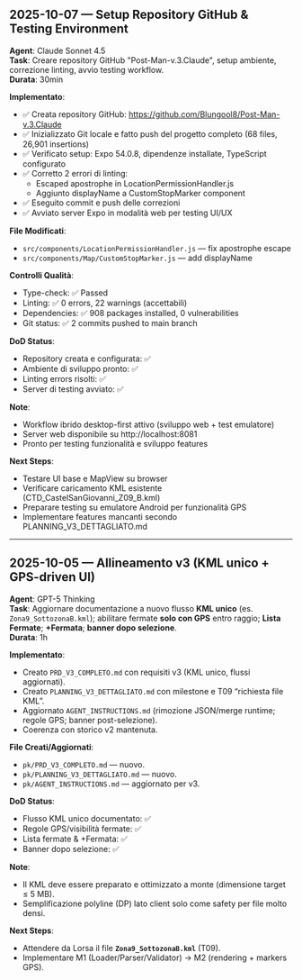 ## 2025-10-07 — Setup Repository GitHub & Testing Environment

**Agent**: Claude Sonnet 4.5  
**Task**: Creare repository GitHub "Post-Man-v.3.Claude", setup ambiente, correzione linting, avvio testing workflow.  
**Durata**: 30min

**Implementato**:
- ✅ Creata repository GitHub: https://github.com/Blungool8/Post-Man-v.3.Claude
- ✅ Inizializzato Git locale e fatto push del progetto completo (68 files, 26,901 insertions)
- ✅ Verificato setup: Expo 54.0.8, dipendenze installate, TypeScript configurato
- ✅ Corretto 2 errori di linting:
  - Escaped apostrophe in LocationPermissionHandler.js
  - Aggiunto displayName a CustomStopMarker component
- ✅ Eseguito commit e push delle correzioni
- ✅ Avviato server Expo in modalità web per testing UI/UX

**File Modificati**:
- `src/components/LocationPermissionHandler.js` — fix apostrophe escape
- `src/components/Map/CustomStopMarker.js` — add displayName

**Controlli Qualità**:
- Type-check: ✅ Passed
- Linting: ✅ 0 errors, 22 warnings (accettabili)
- Dependencies: ✅ 908 packages installed, 0 vulnerabilities
- Git status: ✅ 2 commits pushed to main branch

**DoD Status**:
- Repository creata e configurata: ✅
- Ambiente di sviluppo pronto: ✅
- Linting errors risolti: ✅
- Server di testing avviato: ✅

**Note**:
- Workflow ibrido desktop-first attivo (sviluppo web + test emulatore)
- Server web disponibile su http://localhost:8081
- Pronto per testing funzionalità e sviluppo features

**Next Steps**:
- Testare UI base e MapView su browser
- Verificare caricamento KML esistente (CTD_CastelSanGiovanni_Z09_B.kml)
- Preparare testing su emulatore Android per funzionalità GPS
- Implementare features mancanti secondo PLANNING_V3_DETTAGLIATO.md

---

## 2025-10-05 — Allineamento v3 (KML unico + GPS-driven UI)

**Agent**: GPT-5 Thinking  
**Task**: Aggiornare documentazione a nuovo flusso **KML unico** (es. `Zona9_SottozonaB.kml`); abilitare fermate **solo con GPS** entro raggio; **Lista Fermate**; **+Fermata**; **banner dopo selezione**.  
**Durata**: 1h

**Implementato**:
- Creato `PRD_V3_COMPLETO.md` con requisiti v3 (KML unico, flussi aggiornati).
- Creato `PLANNING_V3_DETTAGLIATO.md` con milestone e T09 “richiesta file KML”.
- Aggiornato `AGENT_INSTRUCTIONS.md` (rimozione JSON/merge runtime; regole GPS; banner post-selezione).
- Coerenza con storico v2 mantenuta.

**File Creati/Aggiornati**:
- `pk/PRD_V3_COMPLETO.md` — nuovo.
- `pk/PLANNING_V3_DETTAGLIATO.md` — nuovo.
- `pk/AGENT_INSTRUCTIONS.md` — aggiornato per v3.

**DoD Status**:
- Flusso KML unico documentato: ✅
- Regole GPS/visibilità fermate: ✅
- Lista fermate & +Fermata: ✅
- Banner dopo selezione: ✅

**Note**:
- Il KML deve essere preparato e ottimizzato a monte (dimensione target ≤ 5 MB).
- Semplificazione polyline (DP) lato client solo come safety per file molto densi.

**Next Steps**:
- Attendere da Lorsa il file **`Zona9_SottozonaB.kml`** (T09).
- Implementare M1 (Loader/Parser/Validator) → M2 (rendering + markers GPS).
